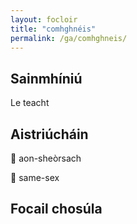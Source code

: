 ```yaml
---
layout: focloir
title: "comhghnéis"
permalink: /ga/comhghneis/
---
```


## Sainmhíniú

Le teacht

## Aistriúcháin

&#x1f3f4;&#xe0067;&#xe0062;&#xe0073;&#xe0063;&#xe0074;&#xe007f; aon-sheòrsach

&#x1f3f4;&#xe0067;&#xe0062;&#xe0065;&#xe006e;&#xe0067;&#xe007f; same-sex

## Focail chosúla